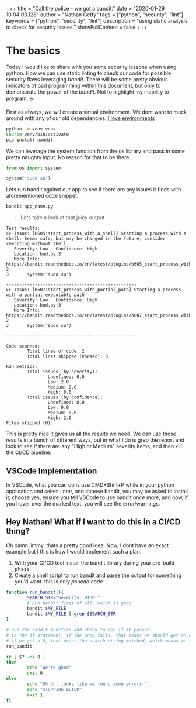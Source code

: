 +++
title = "Call the police - we got a bandit."
date = "2020-01-29 10:04:03.128"
author = "Nathan Getty"
tags = ["python", "security", "lint"]
keywords =  ["python", "security", "lint"]
description = "using static analysis to check for security issues."
showFullContent = false
+++


# The basics

Today I would like to share with you some security lessons when using python. How we can use static linting to check our code for possible security flaws leveraging *bandit*. There will be some pretty obvious indicators of bad programming within this document, but only to demonstrate the power of the *bandit*. Not to highlight my inability to program. ☕️

First as always, we will create a virtual environment. We dont want to muck around with any of our old dependencies. [I love environments](https://xkcd.com/1987/)
```sh
python -m venv venv
source venv/bin/activate
pip install bandit
```

We can leverage the system function from the os library and pass in some pretty naughty input. No reason for that to be there.

```py
from os import system

system('sudo su')
```

Lets run bandit against our app to see if there are any issues it finds with aforementioned code snippet.

```sh
bandit app_name.py
```

> Lets take a look at that juicy output

```
Test results:
>> Issue: [B605:start_process_with_a_shell] Starting a process with a shell: Seems safe, but may be changed in the future, consider rewriting without shell
   Severity: Low   Confidence: High
   Location: bad.py:3
   More Info: https://bandit.readthedocs.io/en/latest/plugins/b605_start_process_with_a_shell.html
2
3       system('sudo su')

--------------------------------------------------
>> Issue: [B607:start_process_with_partial_path] Starting a process with a partial executable path
   Severity: Low   Confidence: High
   Location: bad.py:3
   More Info: https://bandit.readthedocs.io/en/latest/plugins/b607_start_process_with_partial_path.html
2
3       system('sudo su')

--------------------------------------------------

Code scanned:
        Total lines of code: 2
        Total lines skipped (#nosec): 0

Run metrics:
        Total issues (by severity):
                Undefined: 0.0
                Low: 2.0
                Medium: 0.0
                High: 0.0
        Total issues (by confidence):
                Undefined: 0.0
                Low: 0.0
                Medium: 0.0
                High: 2.0
Files skipped (0):
```

This is pretty nice it gives us all the results we need. We can use these results in a bunch of different ways, but in what I do is grep the report and look to see if there are any "High or Medium" severity items, and then kill the CI/CD pipeline.

## VSCode Implementation

In VSCode, what you can do is use CMD+Shift+P while in your python application and select linter, and choose bandit, you may be asked to install it, choose yes, ensure you tell VSCode to use bandit once more, and now, if you hover over the marked text, you will see the error/warnings.


## Hey Nathan! What if I want to do this in a CI/CD thing?

Oh damn jimmy, thats a pretty good idea. Now, I dont have an exact example but I this is how I would implement such a plan.

1. With your CI/CD tool install the bandit library during your pre-build phase
2. Create a shell script to run bandit and parse the output for something you'd want. this is only *psuedo code*
``` bash
function run_bandit(){
        SEARCH_STR="Severity: HIGH "
        # Run bandit first of all, which is good
        bandit $MY_FILE 
        bandit $MY_FILE | grep $SEARCH_STR
}

# Run the bandit function and check to see if it passed
# in the if statement, if the grep fails, that means we should get an exit code non-zero. Which means nothing was found
# if we get a 0, that means the search string matched, which means we found something bad
run_bandit

if [ $? -ne 0 ]
then
        echo "We're good"
        exit 0
else
        echo "Uh oh, looks like we found some errors!"
        echo "STOPPING BUILD"
        exit 1
fi

```